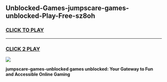 
## Unblocked-Games-jumpscare-games-unblocked-Play-Free-sz8oh
<h3>
<a href="https://premium76.site?title=jumpscare-games-unblocked&ref=23A">CLICK TO PLAY</a></h3>
<hr>

<h3>
<a href="https://premium76.site?title=jumpscare-games-unblocked&ref=23A">CLICK 2 PLAY</a>
  
</h3>

<a href="https://premium76.site?title=jumpscare-games-unblocked&ref=23A"><img src="https://clearcache.store/games.png"></a>


**jumpscare-games-unblocked games unblocked: Your Gateway to Fun and Accessible Online Gaming**
